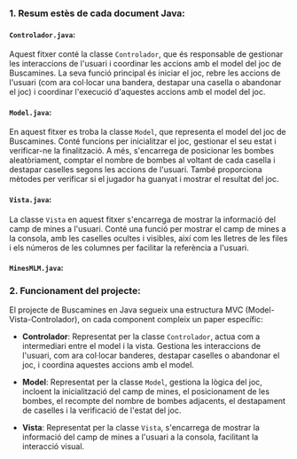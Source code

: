 ### 1. Resum estès de cada document Java:

#### `Controlador.java`:
Aquest fitxer conté la classe `Controlador`, que és responsable de gestionar les interaccions de l'usuari i coordinar les accions amb el model del joc de Buscamines. La seva funció principal és iniciar el joc, rebre les accions de l'usuari (com ara col·locar una bandera, destapar una casella o abandonar el joc) i coordinar l'execució d'aquestes accions amb el model del joc.

#### `Model.java`:
En aquest fitxer es troba la classe `Model`, que representa el model del joc de Buscamines. Conté funcions per inicialitzar el joc, gestionar el seu estat i verificar-ne la finalització. A més, s'encarrega de posicionar les bombes aleatòriament, comptar el nombre de bombes al voltant de cada casella i destapar caselles segons les accions de l'usuari. També proporciona mètodes per verificar si el jugador ha guanyat i mostrar el resultat del joc.

#### `Vista.java`:
La classe `Vista` en aquest fitxer s'encarrega de mostrar la informació del camp de mines a l'usuari. Conté una funció per mostrar el camp de mines a la consola, amb les caselles ocultes i visibles, així com les lletres de les files i els números de les columnes per facilitar la referència a l'usuari.

#### `MinesMLM.java`:


### 2. Funcionament del projecte:

El projecte de Buscamines en Java segueix una estructura MVC (Model-Vista-Controlador), on cada component compleix un paper específic:

- **Controlador**: Representat per la classe `Controlador`, actua com a intermediari entre el model i la vista. Gestiona les interaccions de l'usuari, com ara col·locar banderes, destapar caselles o abandonar el joc, i coordina aquestes accions amb el model.

- **Model**: Representat per la classe `Model`, gestiona la lògica del joc, incloent la inicialització del camp de mines, el posicionament de les bombes, el recompte del nombre de bombes adjacents, el destapament de caselles i la verificació de l'estat del joc.

- **Vista**: Representat per la classe `Vista`, s'encarrega de mostrar la informació del camp de mines a l'usuari a la consola, facilitant la interacció visual.